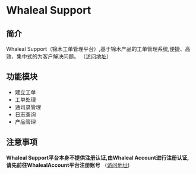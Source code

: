 # Whaleal Support

## 简介
Whaleal Support（锦木工单管理平台）,基于锦木产品的工单管理系统,便捷、高效、集中式的为客户解决问题。
（[访问地址](https://support.whaleal.com)）

## 功能模块
* 建立工单
* 工单处理
* 通讯录管理
* 日志查询
* 产品管理

## 注意事项

__Whaleal Support平台本身不提供注册认证,由Whaleal Account进行注册认证,请先前往WhalealAccount平台注册账号__ （[访问地址](https://account.whaleal.com))

